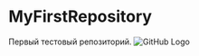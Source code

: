 # MyFirstRepository
Первый тестовый репозиторий. 
![GitHub Logo](https://cdn2.lnk.bi/profilepics/-2063571_20241017922.jpg)

